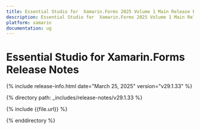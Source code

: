 ```yaml
---
title: Essential Studio for  Xamarin.Forms 2025 Volume 1 Main Release Release Notes  
description: Essential Studio for  Xamarin.Forms 2025 Volume 1 Main Release Release Notes  
platform: xamarin
documentation: ug
---
```


# Essential Studio for  Xamarin.Forms  Release Notes  

{% include release-info.html date="March 25, 2025"  version="v29.1.33" %} 

{% directory path: _includes/release-notes/v29.1.33 %}

{% include {{file.url}} %}

{% enddirectory %}